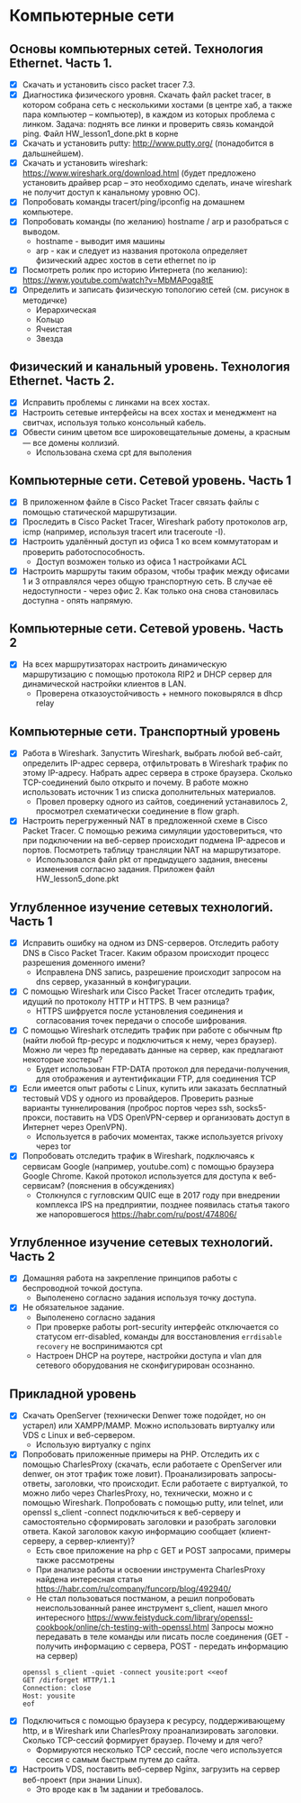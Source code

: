 # Компьютерные сети
## Основы компьютерных сетей. Технология Ethernet. Часть 1.
- [X] Скачать и установить cisco packet tracer 7.3.
- [X] Диагностика физического уровня. Скачать файл packet tracer, в котором собрана сеть с несколькими хостами (в центре хаб, а также пара компьютер – компьютер), в каждом из которых проблема с линком. Задача: поднять все линки и проверить связь командой ping. Файл HW_lesson1_done.pkt в корне
- [X] Скачать и установить putty: http://www.putty.org/ (понадобится в дальшнейшем).
- [X] Скачать и установить wireshark: https://www.wireshark.org/download.html (будет предложено установить драйвер pcap – это необходимо сделать, иначе wireshark не получит доступ к канальному уровню ОС).
- [X] Попробовать команды tracert/ping/ipconfig на домашнем компьютере.
- [X] Попробовать команды (по желанию) hostname / arp и разобраться с выводом.
   * hostname - выводит имя машины
   * arp - как и следует из названия протокола определяет физический адрес хостов в сети ethernet по ip
- [X] Посмотреть ролик про историю Интернета (по желанию): https://www.youtube.com/watch?v=MbMAPoga8tE
- [X] Определить и записать физическую топологию сетей (см. рисунок в методичке)
  * Иерархическая
  * Кольцо
  * Ячеистая
  * Звезда

## Физический и канальный уровень. Технология Ethernet. Часть 2.
- [x] Исправить проблемы с линками на всех хостах.
- [x] Настроить сетевые интерфейсы на всех хостах и менеджмент на свитчах, используя только консольный кабель.
- [x] Обвести синим цветом все широковещательные домены, а красным — все домены коллизий.
   * Использована схема cpt для выполения

## Компьютерные сети. Сетевой уровень. Часть 1
- [x] В приложенном файле в Cisco Packet Tracer связать файлы с помощью статической маршрутизации.
- [x] Проследить в Cisco Packet Tracer, Wireshark работу протоколов arp, icmp (например, используя tracert или traceroute -I).
- [x] Настроить удалённый доступ из офиса 1 ко всем коммутаторам и проверить работоспособность.
   * Доступ возможен только из офиса 1 настройками ACL
- [x] Настроить маршруты таким образом, чтобы трафик между офисами 1 и 3 отправлялся через общую транспортную сеть. В случае её недоступности - через офис 2. Как только она снова становилась доступна - опять напрямую.

## Компьютерные сети. Сетевой уровень. Часть 2
- [x] На всех маршрутизаторах настроить динамическую маршрутизацию с помощью протокола RIP2 и DHCP сервер для динамической настройки клиентов в LAN.
   * Проверена отказоустойчивость + немного поковырялся в dhcp relay

## Компьютерные сети. Транспортный уровень
- [x] Работа в Wireshark. Запустить Wireshark, выбрать любой веб-сайт, определить IP-адрес сервера, отфильтровать в Wireshark трафик по этому IP-адресу. Набрать адрес сервера в строке браузера. Сколько TCP-соединений было открыто и почему. В работе можно использовать источник 1 из списка дополнительных материалов.
   * Провел проверку одного из сайтов, соединений устанавилось 2, просмотрел схематически соединение в flow graph.
- [x] Настроить перегруженный NAT в предложенной схеме в Cisco Packet Tracer. С помощью режима симуляции удостовериться, что при подключении на веб-сервер происходит подмена IP-адресов и портов. Посмотреть таблицу трансляции NAT на маршрутизаторе.
   * Использовался файл pkt от предыдущего задания, внесены изменения согласно задания. Приложен файл HW_lesson5_done.pkt

## Углубленное изучение сетевых технологий. Часть 1
- [x] Исправить ошибку на одном из DNS-серверов. Отследить работу DNS в Cisco Packet Tracer. Каким образом происходит процесс разрешения доменного имени?
   * Исправлена DNS запись, разрешение происходит запросом на dns сервер, указанный в конфигурации. 
- [x] С помощью Wireshark или Cisco Packet Tracer отследить трафик, идущий по протоколу HTTP и HTTPS. В чем разница?
   * HTTPS шифруется после установления соединения и согласования точек передачи о способе шифрования.
- [x] С помощью Wireshark отследить трафик при работе с обычным ftp (найти любой ftp-ресурс и подключиться к нему, через браузер). Можно ли через ftp передавать данные на сервер, как предлагают некоторые хостеры?
   * Будет использован FTP-DATA протокол для передачи-получения, для отображения и аутентификации FTP, для соединения TCP
- [x] Если имеется опыт работы с Linux, купить или заказать бесплатный тестовый VDS у одного из провайдеров. Проверить разные варианты туннелирования (проброс портов через ssh, socks5-прокси, поставить на VDS OpenVPN-сервер и организовать доступ в Интернет через OpenVPN).
   * Используется в рабочих моментах, также используется privoxy через tor
- [x] Попробовать отследить трафик в Wireshark, подключаясь к сервисам Google (например, youtube.com) с помощью браузера Google Chrome. Какой протокол используется для доступа к веб-сервисам? (пояснения в обсуждениях)
   * Столкнулся с гугловским QUIC еще в 2017 году при внедрении комплекса IPS на предприятии, позднее появилась статья такого же напоровшегося https://habr.com/ru/post/474806/

## Углубленное изучение сетевых технологий. Часть 2
- [x] Домашняя работа на закрепление принципов работы с беспроводной точкой доступа.
   * Выполенено согласно задания используя точку доступа.
- [x] Не обязательное задание.
   * Выполенено согласно задания
   * При проверке работы port-security интерфейс отключается со статусом err-disabled, команды для восстановления `errdisable recovery` не воспринимаются cpt
   * Настроен DHCP на роутере, настройки доступа и vlan для сетевого оборудования не сконфигурирован осознанно.
## Прикладной уровень
- [x] Скачать OpenServer (технически Denwer тоже подойдет, но он устарел) или XAMPP/MAMP. Можно использовать виртуалку или VDS с Linux и веб-сервером.
   * Использую виртуалку с nginx
- [x] Попробовать приложенные примеры на PHP.
Отследить их с помощью CharlesProxy (скачать, если работаете с OpenServer или denwer, он этот трафик тоже ловит).
Проанализировать запросы-ответы, заголовки, что происходит.
Если работаете с виртуалкой, то можно либо через CharlesProxy, но, технически, можно и с помощью Wireshark.
Попробовать с помощью putty, или telnet, или openssl s_client -connect подключиться к веб-серверу и самостоятельно сформировать заголовки и разобрать заголовки ответа. Какой заголовок какую информацию сообщает (клиент-серверу, а сервер-клиенту)?
   * Есть свое приложение на php с GET и POST запросами, примеры также рассмотрены
   * При анализе работы и освоении инструмента CharlesProxy найдена интересная статья https://habr.com/ru/company/funcorp/blog/492940/
   * Не стал пользоваться постманом, а решил попробовать неиспользованный ранее инструмент s_client, нашел много интересного https://www.feistyduck.com/library/openssl-cookbook/online/ch-testing-with-openssl.html
   Запросы можно передавать в теле команды или писать после соединения (GET - получить информацию с сервера, POST - передать информацию на сервер)
   `````  
   openssl s_client -quiet -connect yousite:port <<eof
   GET /dirforget HTTP/1.1
   Connection: close
   Host: yousite
   eof
   `````
- [x] Подключиться с помощью браузера к ресурсу, поддерживающему http, и в Wireshark или CharlesProxy проанализировать заголовки. Сколько TCP-сессий формирует браузер. Почему и для чего?
   * Формируются несколько TCP сессий, после чего используется сессия с самым быстрым путем до сайта.
- [x] Настроить VDS, поставить веб-сервер Nginx, загрузить на сервер веб-проект (при знании Linux).
   *  Это вроде как в 1м задании и требовалось.